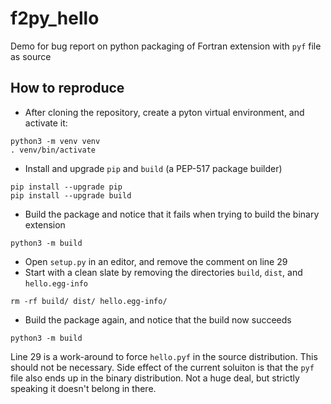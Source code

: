 # f2py_hello
Demo for bug report on python packaging of Fortran extension with `pyf` file as source

## How to reproduce
* After cloning the repository, create a pyton virtual environment, and activate it: 
```
python3 -m venv venv
. venv/bin/activate
```
* Install and upgrade `pip` and `build` (a PEP-517 package builder)
```
pip install --upgrade pip
pip install --upgrade build
```
* Build the package and notice that it fails when trying to build the binary extension
```
python3 -m build
```
* Open `setup.py` in an editor, and remove the comment on line 29
* Start with a clean slate by removing the directories `build`, `dist`, and `hello.egg-info`
```
rm -rf build/ dist/ hello.egg-info/
```
* Build the package again, and notice that the build now succeeds
```
python3 -m build
```

Line 29 is a work-around to force `hello.pyf` in the source distribution. This should not be necessary. Side effect of the current soluiton is that the `pyf` file also ends up in the binary distribution. Not a huge deal, but strictly speaking it doesn't belong in there.
